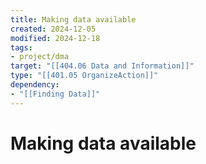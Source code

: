 ```yaml
---
title: Making data available
created: 2024-12-05
modified: 2024-12-18
tags:
- project/dma
target: "[[404.06 Data and Information]]"
type: "[[401.05 OrganizeAction]]"
dependency: 
- "[[Finding Data]]"
---
```

# Making data available
